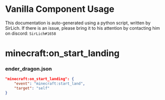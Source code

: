 # Vanilla Component Usage
This documentation is auto-generated using a python script, written by SirLich. If there is an issue, please bring it to his attention by contacting him on discord: `SirLich#1658`

# minecraft:on_start_landing
### ender_dragon.json
```JSON
"minecraft:on_start_landing": {
    "event": "minecraft:start_land",
    "target": "self"
}
```

